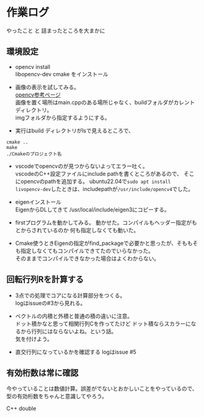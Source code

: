 # 作業ログ
やったこと と 詰まったところを大まかに
## 環境設定
- opencv install  
libopencv-dev cmake をインストール

- 画像の表示を試してみる。  
[opencv参考ページ](https://www.qoosky.io/techs/ad1e4deb05)  
画像を置く場所はmain.cppのある場所じゃなく、buildフォルダがカレントディレクトリ。  
imgフォルダから指定するようにする。

- 実行はbuild ディレクトリがlsで見えるところで、
```
cmake ..
make 
./Cmakeのプロジェクト名
```

- vscodeでopencvのが見つからないよってエラー吐く。  
vscodeのC++設定ファイルにinclude pathを書くところがあるので、 そこにopencvのpathを追加する。
ubuntu22.04で`sudo apt install livopencv-dev`したときは、includepathが`/usr/include/opencv4`でした。

- eigenインストール  
EigenからDLしてきて /usr/local/include/eigen3にコピーする。

- firstプログラムを動かしてみる。
動かせた。コンパイルもヘッダー指定がもとからされているのか 何も指定しなくても動いた。

- Cmake使うときEigenの指定がfind_packageで必要かと思ったが、そももそも指定しなくてもコンパイルできてたのでいらなかった。  
そのままでコンパイルできなかった場合はよくわからない。

## 回転行列Rを計算する
- 3点での処理でコアになる計算部分をつくる。  
logはissueの#3から見れる。

- ベクトルの内積と外積と普通の積の違いに注意。  
ドット積かなと思って相関行列Cを作ってたけど ドット積ならスカラーになるから行列にはならないよね。という話。  
気を付けよう。

- 直交行列になっているかを確認する
logはissue #5

## 有効桁数は常に確認
今やっていることは数値計算。誤差がでないとおかしいことをやっているので、型の有効桁数をちゃんと意識してやろう。

C++ double 

